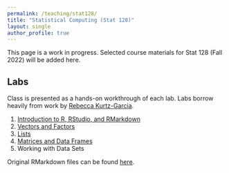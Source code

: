 ```yaml
---
permalink: /teaching/stat128/
title: "Statistical Computing (Stat 128)"
layout: single
author_profile: true
---
```


This page is a work in progress. Selected course materials for Stat 128 (Fall 2022) will be added here.

## Labs

Class is presented as a hands-on workthrough of each lab. Labs borrow heavily from work by [Rebecca Kurtz-Garcia](https://rpkgarcia.github.io/rpkgarcia/). 

1. [Introduction to R, RStudio, and RMarkdown](https://lgpcappiello.github.io/teaching/stat128/rmarkdown/1-Intro-to-R.html)
2. [Vectors and Factors](https://lgpcappiello.github.io/teaching/stat128/rmarkdown/2-Vectors.html)
3. [Lists](https://lgpcappiello.github.io/teaching/stat128/rmarkdown/3-Lists.html)
4. [Matrices and Data Frames](https://lgpcappiello.github.io/teaching/stat128/rmarkdown/4-Matrices.html)
5. Working with Data Sets

Original RMarkdown files can be found [here](https://github.com/lgpcappiello/lgpcappiello.github.io/tree/master/teaching/stat128/rmarkdown). 
